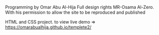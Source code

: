 Programming by Omar Abu Al-Hija
Full design rights MR-Osama Al-Zero. With his permission to allow the site to be reproduced and published

HTML and CSS project.
to view live demo =>  https://omarabualhija.github.io/templete2/
  

